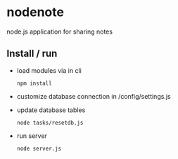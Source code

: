 nodenote
========

node.js application for sharing notes

## Install / run

- load modules via in cli
    ```
    npm install
    ```
- customize database connection in /config/settings.js

- update database tables

    ```
    node tasks/resetdb.js
    ```

- run server

    ```
    node server.js
    ```